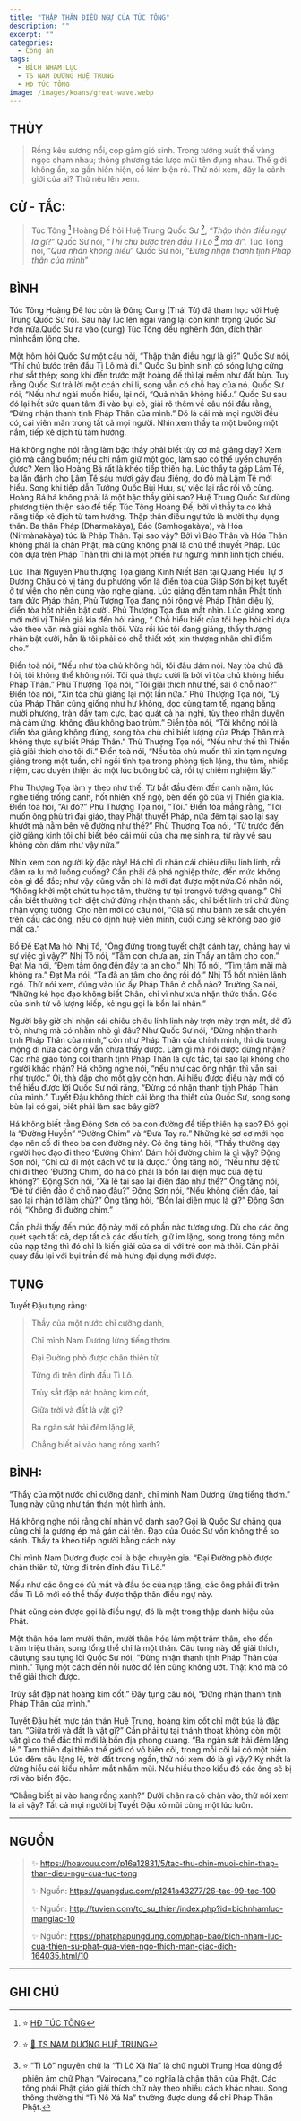 ```yaml
---
title: "THẬP THÂN ĐIỀU NGỰ CỦA TÚC TÔNG"
description: ""
excerpt: ""
categories:
  - Công án
tags:
  - BÍCH NHAM LỤC
  - TS NAM DƯƠNG HUỆ TRUNG
  - HĐ TÚC TÔNG
image: /images/koans/great-wave.webp
---
```


## THÙY

> Rồng kêu sương nổi, cọp gầm gió sinh.
> Trong tướng xuất thế vàng ngọc chạm nhau; thông phương tác lược mũi tên đụng nhau.
> Thế giới không ẩn, xa gần hiển hiện, cổ kim biện rõ.
> Thử nói xem, đây là cảnh giới của ai? Thử nêu lên xem.

## CỬ - TẮC:

> Túc Tông [^1] Hoàng Đế hỏi Huệ Trung Quốc Sư [^2], “_Thập thân điều ngự là gì_?”
> Quốc Sư nói, “_Thí chủ bước trên đầu Tì Lô [^3] mà đi_”.
> Túc Tông nói, “_Quả nhân không hiểu_”
> Quốc Sư nói, “_Đừng nhận thanh tịnh Pháp thân của mình_”

## BÌNH

Túc Tông Hoàng Đế lúc còn là Đông Cung (Thái Tử) đã tham học với Huệ Trung Quốc Sư rồi. Sau này lúc lên ngai vàng lại còn kính trọng Quốc Sư hơn nữa.Quốc Sư ra vào (cung) Túc Tông đều nghênh đón, đích thân mìnhcầm lộng che.

Một hôm hỏi Quốc Sư một câu hỏi, “Thập thân điều ngự là gì?” Quốc Sư nói, “Thí chủ bước trên đầu Tì Lô mà đi.” Quốc Sư bình sinh có sóng lưng cứng như sắt thép; song khi đến trước mặt hoàng đế thì lại mềm như đất bùn. Tuy rằng Quốc Sư trả lời một ccáh chi li, song vẫn có chỗ hay của nó. Quốc Sư nói, “Nếu như ngài muốn hiểu, lại nói, “Quả nhân không hiểu.” Quốc Sư sau đó lại hết sức quan tâm đi vào bụi cỏ, giải rõ thêm về câu nói đầu rằng, “Đừng nhận thanh tịnh Pháp Thân của mình.” Đó là cái mà mọi người đều có, cái viên mãn trong tất cả mọi người. Nhìn xem thầy ta một buông một nắm, tiếp kẻ địch từ tám hướng.

Há không nghe nói rằng làm bậc thầy phải biết tùy cơ mà giảng dạy? Xem gió mà căng buồm; nếu chỉ nắm giữ một góc, làm sao có thể uyển chuyển được? Xem lão Hoàng Bá rất là khéo tiếp thiên hạ. Lúc thầy ta gặp Lâm Tế, ba lần đánh cho Lâm Tế sáu mươi gậy đau điếng, do đó mà Lâm Tế mới hiểu. Song khi tiếp dẫn Tướng Quốc Bùi Hưu, sự việc lại rắc rối vô cùng. Hoàng Bá há không phải là một bậc thầy giỏi sao? Huệ Trung Quốc Sư dùng phương tiện thiện sảo để tiếp Túc Tông Hoàng Đế, bởi vì thầy ta có khả năng tiếp kẻ địch từ tám hướng. Thập thân điều ngự tức là mười thụ dụng thân. Ba thân Pháp (Dharmakàya), Báo (Samhogakàya), và Hóa (Nirmànakàya) tức là Pháp Thân. Tại sao vậy? Bởi vì Báo Thân và Hóa Thân không phải là chân Phật, mà cũng không phải là chủ thể thuyết Pháp. Lúc còn dựa trên Pháp Thân thì chỉ là một phiến hư ngưng minh linh tịch chiếu.

Lúc Thái Nguyên Phù thượng Tọa giảng Kinh Niết Bàn tại Quang Hiếu Tự ở Dương Châu có vị tăng du phương vốn là điển tòa của Giáp Sơn bị kẹt tuyết ở tự viện cho nên cùng vào nghe giảng. Lúc giảng đến tam nhân Phật tính tam đức Pháp thân, Phù Tượng Tọa đang nói rộng về Pháp Thân diệu lý, điển tòa hốt nhiên bật cười. Phù Thượng Tọa đưa mắt nhìn. Lúc giảng xong mới mời vị Thiền giả kia đến hỏi rằng, “ Chỗ hiểu biết của tôi hẹp hòi chỉ dựa vào theo văn mà giải nghĩa thôi. Vừa rồi lúc tôi đang giảng, thấy thượng nhân bật cười, hẳn là tôi phải có chỗ thiết xót, xin thượng nhân chỉ điểm cho.”

Điển toà nói, “Nếu như tòa chủ không hỏi, tôi đâu dám nói. Nay tòa chủ đã hỏi, tôi không thể không nói. Tôi quả thực cười là bởi vì tòa chủ không hiểu Pháp Thân.” Phù Thượng Tọa nói, “Tôi giải thích như thế, sai ở chỗ nào?” Điển tòa nói, “Xin tòa chủ giảng lại một lần nữa.” Phù Thượng Tọa nói, “Lý của Pháp Thân cũng giống như hư không, dọc cùng tam tế, ngang bằng mười phương, tràn đầy tam cực, bao quát cả hai nghi, tùy theo nhân duyên mà cảm ứng, không đâu không bao trùm.” Điển tòa nói, “Tôi không nói là điển tòa giảng không đúng, song tòa chủ chỉ biết lượng của Pháp Thân mà không thực sự biết Pháp Thân.” Thừ Thượng Tọa nói, “Nếu như thế thì Thiền giả giải thích cho tôi đi.” Điển toà nói, “Nếu tòa chủ muốn thì xin tạm ngưng giảng trong một tuần, chỉ ngồi tĩnh tọa trong phòng tịch lặng, thu tâm, nhiếp niệm, các duyên thiện ác một lúc buông bỏ cả, rồi tự chiêm nghiệm lấy.”

Phù Thượng Tọa làm y theo như thế. Từ bắt đầu đêm đến canh năm, lúc nghe tiếng trống canh, hốt nhiên khế ngộ, bèn đến gõ cửa vị Thiền gia kia. Điển tòa hỏi, “Ai đó?” Phù Thượng Tọa nói, “Tôi.” Điển tòa mắng rằng, “Tôi muốn ông phù trì đại giáo, thay Phật thuyết Pháp, nửa đêm tại sao lại say khướt mà nằm bên vệ đường như thế?” Phù Thượng Tọa nói, “Từ trước đến giờ giảng kinh tôi chỉ biết béo cái mũi của cha mẹ sinh ra, từ rày về sau không còn dám như vậy nữa.”

Nhìn xem con người kỳ đặc này! Há chỉ đi nhận cái chiêu diêu linh linh, rồi đâm ra lu mờ luống cuống? Cần phải đả phá nghiệp thức, đến mức không còn gì để đắc; như vậy cũng vẫn chỉ là mới đạt được một nửa.Cổ nhân nói, “Không khởi một chút tu học tâm, thường tự tại trongvô tướng quang.” Chỉ cần biết thường tịch diệt chứ đừng nhận thanh sắc; chỉ biết linh tri chứ đừng nhận vọng tưởng. Cho nên mới có câu nói, “Giả sử như bánh xe sắt chuyển trên đầu các ông, nếu có định huệ viên minh, cuối cùng sẽ không bao giờ mất cả.”

Bồ Đề Đạt Ma hỏi Nhị Tổ, “Ông đứng trong tuyết chặt cánh tay, chẳng hay vì sự việc gì vậy?” Nhị Tổ nói, “Tâm con chưa an, xin Thầy an tâm cho con.” Đạt Ma nói, “Đem tâm ông đến đây ta an cho.” Nhị Tổ nói, “Tìm tâm mãi mà không ra.” Đạt Ma nói, “Ta đã an tâm cho ông rồi đó.” Nhị Tổ hốt nhiên lãnh ngộ. Thử nói xem, đúng vào lúc ấy Pháp Thân ở chỗ nào? Trường Sa nói, “Những kẻ học đạo không biết Chân, chỉ vì như xưa nhận thức thần. Gốc của sinh tử vô lượng kiếp, kẻ ngu gọi là bổn lai nhân.”

Người bây giờ chỉ nhận cái chiêu chiêu linh linh này trợn mày trợn mắt, dở đủ trò, nhưng mà có nhằm nhò gì đâu? Như Quốc Sư nói, “Đừng nhận thanh tịnh Pháp Thân của mình,” còn như Pháp Thân của chính mình, thì dù trong mộng đi nữa các ông vẫn chưa thấy được. Làm gì mà nói được đừng nhận? Các nhà giáo tông coi thanh tịnh Pháp Thân là cực tắc, tại sao lại không cho người khác nhận? Há không nghe nói, “nếu như các ông nhận thì vẫn sai như trước.” Ôi, thà đập cho một gậy còn hơn. Ai hiểu được điều này mới có thể hiểu được lời Quốc Sư nói rằng, “Đừng có nhận thanh tịnh Pháp Thân của mình.” Tuyết Đậu không thích cái lòng tha thiết của Quốc Sư, song song bùn lại có gai, biết phải làm sao bây giờ?

Há không biết rằng Động Sơn có ba con đường để tiếp thiên hạ sao? Đó gọi là “Đường Huyền” “Đường Chim” và “Đưa Tay ra.” Những kẻ sơ cơ mới học đạo nên cố đi theo ba con đường này. Có ông tăng hỏi, “Thầy thường dạy người học đạo đi theo ‘Đường Chim’. Dám hỏi đường chim là gì vậy? Động Sơn nói, “Chỉ cứ đi một cách vô tư là được.” Ông tăng nói, “Nếu như đệ tử chỉ đi theo ‘Đường Chim’, đó há có phải là bổn lại diện mục của đệ tử không?” Động Sơn nói, “Xà lê tại sao lại điên đảo như thế?” Ông tăng nói, “Đệ tử điên đảo ở chỗ nào đâu?” Động Sơn nói, “Nếu không điên đảo, tại sao lại nhận tớ làm chủ?” Ông tăng hỏi, “Bổn lai diện mục là gì?” Động Sơn nói, “Không đi đường chim.”

Cần phải thấy đến mức độ này mới có phần nào tương ưng. Dù cho các ông quét sạch tất cả, dẹp tất cả các dấu tích, giữ im lặng, song trong tông môn của nạp tăng thì đó chỉ là kiến giải của sa di với trẻ con mà thôi. Cần phải quay đầu lại với bụi trần để mà hưng đại dụng mới được.

## TỤNG

Tuyết Đậu tụng rằng:

> Thầy của một nước chỉ cưỡng danh,
>
> Chỉ mình Nam Dương lừng tiếng thơm.
>
> Đại Đường phò được chân thiên tử,
>
> Từng đi trên đỉnh đầu Tì Lô.
>
> Trùy sắt đập nát hoàng kim cốt,
>
> Giữa trời và đất là vật gì?
>
> Ba ngàn sát hải đêm lặng lẽ,
>
> Chẳng biết ai vào hang rồng xanh?

## BÌNH: 

“Thầy của một nước chỉ cưỡng danh, chỉ mình Nam Dương lừng tiếng thơm.” Tụng này cũng như tán thán một hình ảnh. 

Há không nghe nói rằng chí nhân vô danh sao? Gọi là Quốc Sư chẳng qua cũng chỉ là gượng ép mà gán cái tên. Đạo của Quốc Sư vốn không thể so sánh. Thầy ta khéo tiếp người bằng cách này.

Chỉ mình Nam Dương được coi là bậc chuyên gia. “Đại Đường phò được chân thiên tử, từng đi trên đỉnh đầu Tì Lô.” 

Nếu như các ông có đủ mắt và đầu óc của nạp tăng, các ông phải đi trên đầu Tì Lô mới có thể thấy được thập thân điều ngự này. 

Phật cũng còn được gọi là điều ngự, đó là một trong thập danh hiệu của Phật. 

Một thân hóa làm mười thân, mười thân hóa làm một trăm thân, cho đến trăm triệu thân, song tổng thể chỉ là một thân. Câu tụng này để giải thích, câutụng sau tụng lời Quốc Sư nói, “Đừng nhận thanh tịnh Pháp Thân của mình.” Tụng một cách đến nỗi nước đổ lên cũng không ướt. Thật khó mà có thể giải thích được.

Trùy sắt đập nát hoàng kim cốt.” Đây tụng câu nói, “Đừng nhận thanh tịnh Pháp Thân của mình.” 

Tuyết Đậu hết mực tán thán Huệ Trung, hoàng kim cốt chỉ một búa là đập tan. “Giữa trời và đất là vật gì?” Cần phải tự tại thánh thoát không còn một vật gì có thể đắc thì mới là bổn địa phong quang. “Ba ngàn sát hải đêm lặng lẽ.” Tam thiên đại thiên thế giới có vô biên cõi, trong mỗi cõi lại có một biển. Lúc đêm sâu lặng lẽ, trời đất trong ngần, thử nói xem đó là gì vậy? Kỵ nhất là đừng hiểu cái kiểu nhắm mắt nhắm mũi. Nếu hiểu theo kiểu đó các ông sẽ bị rơi vào biển độc.

“Chẳng biết ai vào hang rồng xanh?” Dưới chân ra có chân vào, thử nói xem là ai vậy? Tất cả mọi người bị Tuyết Đậu xỏ mũi cùng một lúc luôn.

<hr class="blog-rule" />

## NGUỒN

> ✨ https://hoavouu.com/p16a12831/5/tac-thu-chin-muoi-chin-thap-than-dieu-ngu-cua-tuc-tong
>
> ✨ Nguồn: https://quangduc.com/p1241a43277/26-tac-99-tac-100
>
> ✨ Nguồn: http://tuvien.com/to_su_thien/index.php?id=bichnhamluc-mangiac-10
>
> ✨ Nguồn: https://phatphapungdung.com/phap-bao/bich-nham-luc-cua-thien-su-phat-qua-vien-ngo-thich-man-giac-dich-164035.html/10

<hr class="blog-rule" />

## GHI CHÚ

[^1]: ⭐️ <a href="/masters/vua-duong-tuc-tong-king-tang-shu-tsung/" target="_blank">HĐ TÚC TÔNG</a>

[^2]: ⭐️ <a href="http://thuongchieu.net/index.php/phapthoai/suphu/4669-tshuetrung" target="_blank">🔗 TS NAM DƯƠNG HUỆ TRUNG</a>

[^3]: ⭐️ “Tì Lô” nguyên chữ là “Tì Lô Xá Na” là chữ người Trung Hoa dùng để phiên âm chữ Phạn “Vairocana,” có nghĩa là chân thân của Phật. Các tông phái Phật giáo giải thích chữ này theo nhiều cách khác nhau. Song thông thường thi “Tì Nô Xá Na” thường được dùng để chỉ Pháp Thân Phật.
